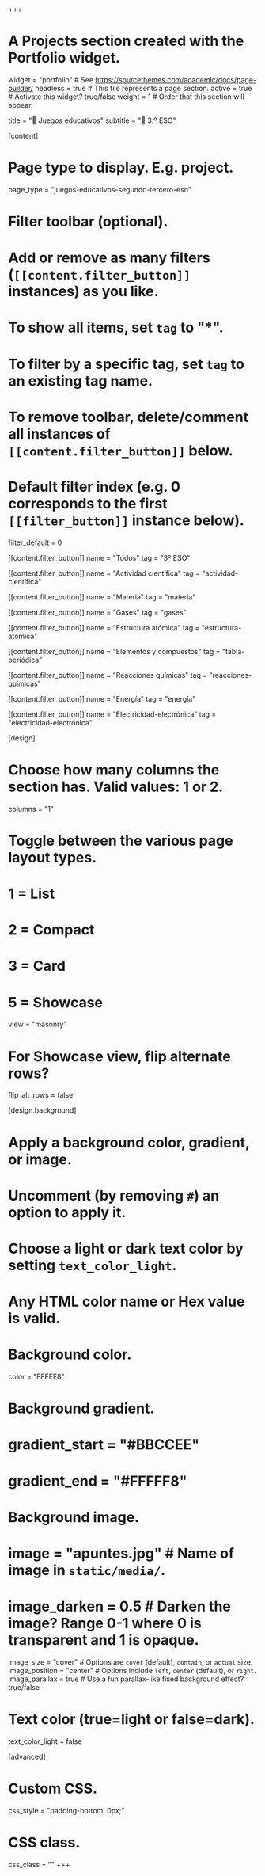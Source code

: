 +++
# A Projects section created with the Portfolio widget.
widget = "portfolio"  # See https://sourcethemes.com/academic/docs/page-builder/
headless = true  # This file represents a page section.
active = true  # Activate this widget? true/false
weight = 1  # Order that this section will appear.

title = "🧩 Juegos educativos"
subtitle = "📘 3.º ESO"

[content]
  # Page type to display. E.g. project.
  page_type = "juegos-educativos-segundo-tercero-eso"
  
  # Filter toolbar (optional).
  # Add or remove as many filters (`[[content.filter_button]]` instances) as you like.
  # To show all items, set `tag` to "*".
  # To filter by a specific tag, set `tag` to an existing tag name.
  # To remove toolbar, delete/comment all instances of `[[content.filter_button]]` below.
  
  # Default filter index (e.g. 0 corresponds to the first `[[filter_button]]` instance below).
  filter_default = 0
  
  [[content.filter_button]]
    name = "Todos"
    tag = "3º ESO"	
	
  [[content.filter_button]]
    name = "Actividad científica"
    tag = "actividad-científica"		
	
  [[content.filter_button]]
    name = "Materia"
    tag = "materia"				
	
  [[content.filter_button]]
    name = "Gases"
    tag = "gases"			
	
  [[content.filter_button]]
    name = "Estructura atómica"
    tag = "estructura-atómica"	
	
  [[content.filter_button]]
    name = "Elementos y compuestos"
    tag = "tabla-periódica"	
	
  [[content.filter_button]]
    name = "Reacciones químicas"
    tag = "reacciones-químicas"					
	
  [[content.filter_button]]
    name = "Energía"
    tag = "energía"	
	
  [[content.filter_button]]
    name = "Electricidad-electrónica"
    tag = "electricidad-electrónica"				

[design]
  # Choose how many columns the section has. Valid values: 1 or 2.
  columns = "1"

  # Toggle between the various page layout types.
  #   1 = List
  #   2 = Compact
  #   3 = Card
  #   5 = Showcase
  view = "masonry"

  # For Showcase view, flip alternate rows?
  flip_alt_rows = false

[design.background]
  # Apply a background color, gradient, or image.
  #   Uncomment (by removing `#`) an option to apply it.
  #   Choose a light or dark text color by setting `text_color_light`.
  #   Any HTML color name or Hex value is valid.

  # Background color.
  color = "FFFFF8"
  
  # Background gradient.
  # gradient_start = "#BBCCEE"
  # gradient_end = "#FFFFF8"
  
  # Background image.
  # image = "apuntes.jpg"  # Name of image in `static/media/`.
  # image_darken = 0.5  # Darken the image? Range 0-1 where 0 is transparent and 1 is opaque.
  image_size = "cover"  #  Options are `cover` (default), `contain`, or `actual` size.
  image_position = "center"  # Options include `left`, `center` (default), or `right`.
  image_parallax = true  # Use a fun parallax-like fixed background effect? true/false
  
  # Text color (true=light or false=dark).
  text_color_light = false
  
[advanced]
 # Custom CSS. 
 css_style = "padding-bottom: 0px;"
 
 # CSS class.
 css_class = ""
+++

